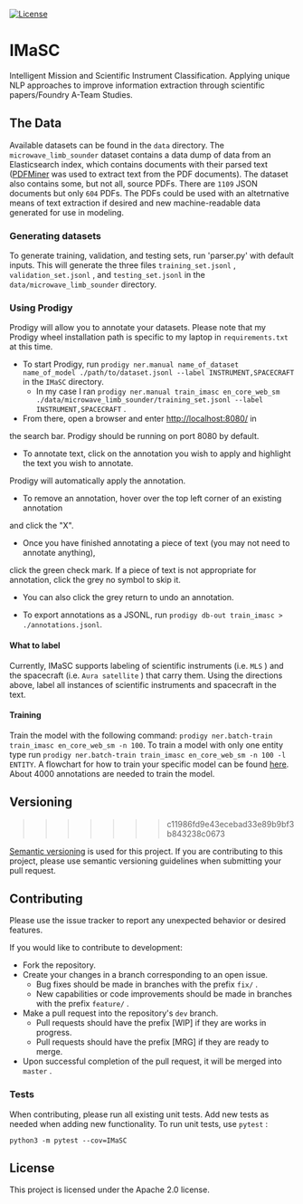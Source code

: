 [![License](https://img.shields.io/badge/License-Apache%202.0-blue.svg)](https://opensource.org/licenses/Apache-2.0)

# IMaSC

Intelligent Mission and Scientific Instrument Classification. Applying unique NLP approaches to improve information extraction through scientific papers/Foundry A-Team Studies.

## The Data

Available datasets can be found in the `data` directory. The `microwave_limb_sounder` dataset contains a data dump of data from an Elasticsearch index, which contains documents with their parsed text ([PDFMiner](https://github.com/euske/pdfminer) was used to extract text from the PDF documents). The dataset also contains some, but not all, source PDFs. There are `1109` JSON documents but only `604` PDFs. The PDFs could be used with an altetrnative means of text extraction if desired and new machine-readable data generated for use in modeling.

### Generating datasets

To generate training, validation, and testing sets, run 'parser.py' with default inputs. This will generate the three files `training_set.jsonl` , `validation_set.jsonl` , and `testing_set.jsonl` in the
`data/microwave_limb_sounder` directory.

### Using Prodigy

Prodigy will allow you to annotate your datasets. Please note that my Prodigy wheel installation path is specific to my laptop in `requirements.txt` at this time.

* To start Prodigy, run `prodigy ner.manual name_of_dataset name_of_model ./path/to/dataset.jsonl --label INSTRUMENT,SPACECRAFT` in the `IMaSC` directory.
    - In my case I ran `prodigy ner.manual train_imasc en_core_web_sm ./data/microwave_limb_sounder/training_set.jsonl --label INSTRUMENT,SPACECRAFT` .
* From there, open a browser and enter [http://localhost:8080/](http://localhost:8080/) in

the search bar. Prodigy should be running on port 8080 by default.

* To annotate text, click on the annotation you wish to apply and highlight the text you wish to annotate.

Prodigy will automatically apply the annotation.

* To remove an annotation, hover over the top left corner of an existing annotation

and click the "X".

* Once you have finished annotating a piece of text (you may not need to annotate anything),

click the green check mark. If a piece of text is not appropriate for annotation,
click the grey no symbol to skip it.

* You can also click the grey return to undo an annotation.

* To export annotations as a JSONL, run `prodigy db-out train_imasc > ./annotations.jsonl`.

#### What to label

Currently, IMaSC supports labeling of scientific instruments (i.e. `MLS` ) and the spacecraft (i.e. `Aura satellite` ) that carry them.
Using the directions above, label all instances of scientific instruments and spacecraft in the text.

#### Training

Train the model with the following command: `prodigy ner.batch-train train_imasc en_core_web_sm -n 100`. To train a model with only one entity type run `prodigy ner.batch-train train_imasc en_core_web_sm -n 100 -l ENTITY`.
A flowchart for how to train your specific model can be found [here](https://prodi.gy/prodigy_flowchart_ner-36f76cffd9cb4ef653a21ee78659d366.pdf). About 4000 annotations are needed to train the model.

## Versioning
>>>>>>> c11986fd9e43ecebad33e89b9bf3b843238c0673

[Semantic versioning](https://semver.org/) is used for this project. If you are contributing to this project, please use semantic versioning guidelines when submitting your pull request.

## Contributing

Please use the issue tracker to report any unexpected behavior or desired features.

If you would like to contribute to development:

* Fork the repository.
* Create your changes in a branch corresponding to an open issue.
    - Bug fixes should be made in branches with the prefix `fix/` .
    - New capabilities or code improvements should be made in branches with the prefix `feature/` .
* Make a pull request into the repository's `dev` branch.
    - Pull requests should have the prefix [WIP] if they are works in progress.
    - Pull requests should have the prefix [MRG] if they are ready to merge.
* Upon successful completion of the pull request, it will be merged into `master` .

### Tests

When contributing, please run all existing unit tests. Add new tests as needed
when adding new functionality. To run unit tests, use `pytest` :

```
python3 -m pytest --cov=IMaSC
```

## License

This project is licensed under the Apache 2.0 license.

